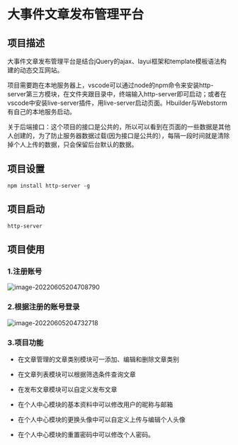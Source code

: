 # 大事件文章发布管理平台

## 项目描述

大事件文章发布管理平台是结合jQuery的ajax、layui框架和template模板语法构建的动态交互网站。

项目需要跑在本地服务器上，vscode可以通过node的npm命令来安装http-server第三方模块，在文件夹跟目录中，终端输入http-server即可启动；或者在vscode中安装live-server插件，用live-server启动页面。Hbuilder与Webstorm有自己的本地服务启动。

关于后端接口：这个项目的接口是公共的，所以可以看到在页面的一些数据是其他人创建的，为了防止服务器数据过载(因为接口是公共的），每隔一段时间就是清除掉个人上传的数据，只会保留后台默认的数据。

## 项目设置

```
npm install http-server -g
```

## 项目启动

```
http-server
```

## 项目使用

### 1.注册账号

![image-20220605204708790](D:\Desktop\19330320524-刘少波-大事件文章发布管理平台项目\image-20220605204708790.png)

### 2.根据注册的账号登录

![image-20220605204732718](D:\Desktop\19330320524-刘少波-大事件文章发布管理平台项目\image-20220605204732718.png)

### 3.项目功能

- 在文章管理的文章类别模块可一添加、编辑和删除文章类别
- 在文章列表模块可以根据筛选条件查询文章
- 在发布文章模块可以自定义发布文章



- 在个人中心模块的基本资料中可以修改用户的昵称与邮箱
- 在个人中心模块的更换头像中可以自定义上传与编辑个人头像
- 在个人中心模块的重置密码中可以修改个人密码。